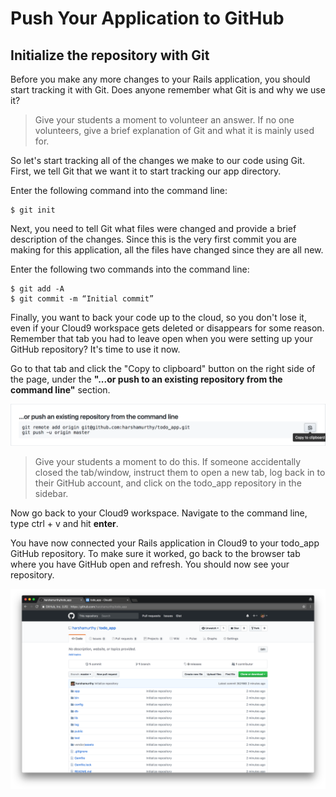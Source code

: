 # Push Your Application to GitHub

## Initialize the repository with Git
Before you make any more changes to your Rails application, you should start tracking it with Git. Does anyone remember what Git is and why we use it?

>Give your students a moment to volunteer an answer. If no one volunteers, give a brief explanation of Git and what it is mainly used for.

So let's start tracking all of the changes we make to our code using Git. First, we tell Git that we want it to start tracking our app directory.

Enter the following command into the command line:
```Shell
$ git init
```

Next, you need to tell Git what files were changed and provide a brief description of the changes. Since this is the very first commit you are making for this application, all the files have changed since they are all new.

Enter the following two commands into the command line:
```Shell
$ git add -A
$ git commit -m “Initial commit”
```

Finally, you want to back your code up to the cloud, so you don't lose it, even if your Cloud9 workspace gets deleted or disappears for some reason. Remember that tab you had to leave open when you were setting up your GitHub repository? It's time to use it now.

Go to that tab and click the "Copy to clipboard" button on the right side of the page, under the **"...or push to an existing repository from the command line"** section.

![Push to an existing repository](/images/push_your_application_to_github/01.png "Push to an existing repository")

>Give your students a moment to do this. If someone accidentally closed the tab/window, instruct them to open a new tab, log back in to their GitHub account, and click on the todo_app repository in the sidebar.

Now go back to your Cloud9 workspace. Navigate to the command line, type ctrl + v and hit **enter**.

You have now connected your Rails application in Cloud9 to your todo_app GitHub repository. To make sure it worked, go back to the browser tab where you have GitHub open and refresh. You should now see your repository.

![Your Rails application in your GitHub repository](/images/push_your_application_to_github/02.png "Your Rails application in your GitHub repository")
